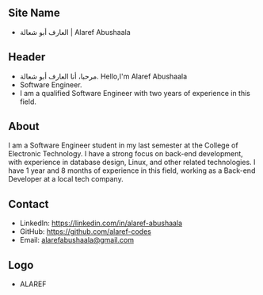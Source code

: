 ## Site Name
- العارف أبو شعالة | Alaref Abushaala

## Header
- مرحبا، أنا العارف أبو شعالة. Hello,I'm Alaref Abushaala
- Software Engineer.
- I am a qualified Software Engineer with two years of experience in this field.

## About
I am a Software Engineer student in my last semester at the College of Electronic Technology. I have a strong focus on back-end development, with experience in database design, Linux, and other related technologies. I have 1 year and 8 months of experience in this field, working as a Back-end Developer at a local tech company.
 
## Contact
- LinkedIn: https://linkedin.com/in/alaref-abushaala
- GitHub: https://github.com/alaref-codes
- Email: alarefabushaala@gmail.com

## Logo
- ALAREF